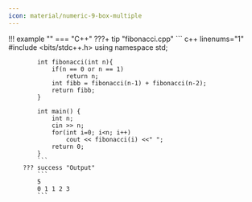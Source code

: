 ```yaml
---
icon: material/numeric-9-box-multiple
---
```


!!! example ""
    === "C++"
        ???+ tip "fibonacci.cpp"
            ``` c++ linenums="1"
            #include <bits/stdc++.h>
            using namespace std;

            int fibonacci(int n){
                if(n == 0 or n == 1)
                    return n;
                int fibb = fibonacci(n-1) + fibonacci(n-2);
                return fibb;
            }

            int main() {
                int n;
                cin >> n;
                for(int i=0; i<n; i++)
                    cout << fibonacci(i) <<" ";
                return 0;
            }
            ```
        ??? success "Output"
            ```
            5
            0 1 1 2 3
            ```